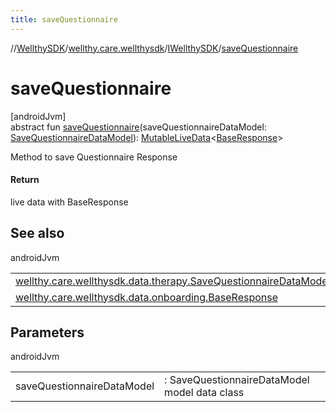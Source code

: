 ```yaml
---
title: saveQuestionnaire
---
```

//[WellthySDK](../../../index.html)/[wellthy.care.wellthysdk](../index.html)/[IWellthySDK](index.html)/[saveQuestionnaire](save-questionnaire.html)



# saveQuestionnaire



[androidJvm]\
abstract fun [saveQuestionnaire](save-questionnaire.html)(saveQuestionnaireDataModel: [SaveQuestionnaireDataModel](../../wellthy.care.wellthysdk.data.therapy/-save-questionnaire-data-model/index.html)): [MutableLiveData](https://developer.android.com/reference/kotlin/androidx/lifecycle/MutableLiveData.html)&lt;[BaseResponse](../../wellthy.care.wellthysdk.data.onboarding/-base-response/index.html)&gt;



Method to save Questionnaire Response



#### Return



live data with BaseResponse



## See also


androidJvm

| | |
|---|---|
| [wellthy.care.wellthysdk.data.therapy.SaveQuestionnaireDataModel](../../wellthy.care.wellthysdk.data.therapy/-save-questionnaire-data-model/index.html) |  |
| [wellthy.care.wellthysdk.data.onboarding.BaseResponse](../../wellthy.care.wellthysdk.data.onboarding/-base-response/index.html) |  |



## Parameters


androidJvm

| | |
|---|---|
| saveQuestionnaireDataModel | : SaveQuestionnaireDataModel model data class |




